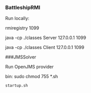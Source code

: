 ### BattleshipRMI

Run locally:

rmiregistry 1099

java -cp ./classes Server 127.0.0.1 1099

java -cp ./classes Client 127.0.0.1 1099


###JMSSolver

Run OpenJMS provider

bin: 	sudo chmod 755 *.sh

	startup.sh
